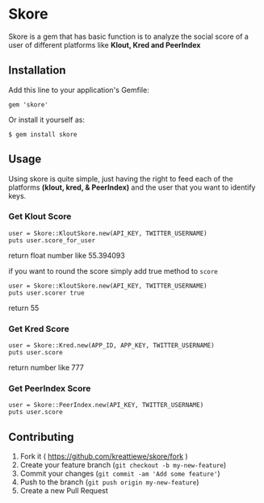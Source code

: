 # Skore

Skore is a gem that has basic function is to analyze the social score of a user of different platforms like **Klout, Kred and PeerIndex**

## Installation

Add this line to your application's Gemfile:

    gem 'skore'

Or install it yourself as:

    $ gem install skore

## Usage

Using skore is quite simple, just having the right to feed each of the platforms **(klout, kred, & PeerIndex)** and the user that you want to identify keys. 

### Get Klout Score

    user = Skore::KloutSkore.new(API_KEY, TWITTER_USERNAME)
    puts user.score_for_user


return float number like 55.394093

if you want to round the score simply add true method to ```score```

    user = Skore::KloutSkore.new(API_KEY, TWITTER_USERNAME)
    puts user.scorer true


return 55 

### Get Kred Score

    user = Skore::Kred.new(APP_ID, APP_KEY, TWITTER_USERNAME)
    puts user.score  

return number like 777 


### Get PeerIndex Score 

    user = Skore::PeerIndex.new(API_KEY, TWITTER_USERNAME)
    puts user.score


## Contributing

1. Fork it ( https://github.com/kreattiewe/skore/fork )
2. Create your feature branch (`git checkout -b my-new-feature`)
3. Commit your changes (`git commit -am 'Add some feature'`)
4. Push to the branch (`git push origin my-new-feature`)
5. Create a new Pull Request
